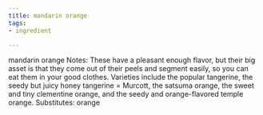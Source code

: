 ```yaml
---
title: mandarin orange
tags:
- ingredient

---
```

mandarin orange Notes: These have a pleasant enough flavor, but their big asset is that they come out of their peels and segment easily, so you can eat them in your good clothes. Varieties include the popular tangerine, the seedy but juicy honey tangerine = Murcott, the satsuma orange, the sweet and tiny clementine orange, and the seedy and orange-flavored temple orange. Substitutes: orange
